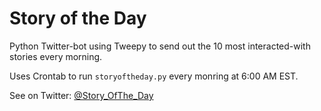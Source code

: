 # Story of the Day
Python Twitter-bot using Tweepy to send out the 10 most interacted-with stories every morning.

Uses Crontab to run `storyoftheday.py` every monring at 6:00 AM EST.

See on Twitter: [@Story_OfThe_Day](https://twitter.com/story_ofthe_day)
